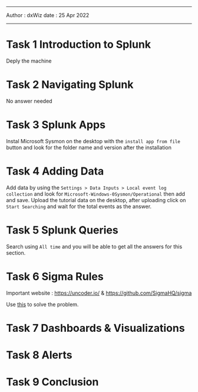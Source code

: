***

Author : dxWiz
date : 25 Apr 2022

***


# Task 1 Introduction to Splunk

Deply the machine

# Task 2 Navigating Splunk

No answer needed

# Task 3 Splunk Apps

Instal Microsoft Sysmon on the desktop with the `install app from file` button and look for the folder name and version after the installation

# Task 4 Adding Data

Add data by using the `Settings > Data Inputs > Local event log collection` and look for `Microsoft-Windows-0Sysmon/Operational` then add and save. Upload the tutorial data on the desktop, after uploading click on `Start Searching` and wait for the total events as the answer.

# Task 5 Splunk Queries

Search using `All time` and you will be able to get all the answers for this section.

# Task 6 Sigma Rules

Important website : https://uncoder.io/ & https://github.com/SigmaHQ/sigma

Use [this](https://github.com/SigmaHQ/sigma/blob/master/rules/windows/create_remote_thread/sysmon_cactustorch.yml) to solve the problem.

# Task 7 Dashboards & Visualizations
# Task 8 Alerts
# Task 9 Conclusion 
